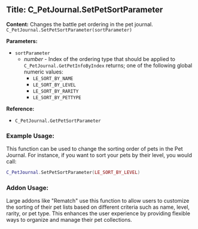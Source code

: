 ## Title: C_PetJournal.SetPetSortParameter

**Content:**
Changes the battle pet ordering in the pet journal.
`C_PetJournal.SetPetSortParameter(sortParameter)`

**Parameters:**
- `sortParameter`
  - *number* - Index of the ordering type that should be applied to `C_PetJournal.GetPetInfoByIndex` returns; one of the following global numeric values:
    - `LE_SORT_BY_NAME`
    - `LE_SORT_BY_LEVEL`
    - `LE_SORT_BY_RARITY`
    - `LE_SORT_BY_PETTYPE`

**Reference:**
- `C_PetJournal.GetPetSortParameter`

### Example Usage:
This function can be used to change the sorting order of pets in the Pet Journal. For instance, if you want to sort your pets by their level, you would call:
```lua
C_PetJournal.SetPetSortParameter(LE_SORT_BY_LEVEL)
```

### Addon Usage:
Large addons like "Rematch" use this function to allow users to customize the sorting of their pet lists based on different criteria such as name, level, rarity, or pet type. This enhances the user experience by providing flexible ways to organize and manage their pet collections.